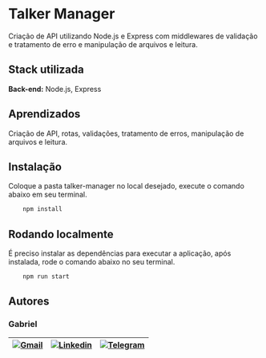 # Talker Manager

Criação de API utilizando Node.js e Express com middlewares de validação e tratamento de erro e manipulação de arquivos e leitura.
## Stack utilizada

**Back-end:** Node.js, Express

## Aprendizados

Criação de API, rotas, validações, tratamento de erros, manipulação de arquivos e leitura.
## Instalação

Coloque a pasta talker-manager no local desejado, execute o comando abaixo em seu terminal.

```bash
    npm install
```


## Rodando localmente

É preciso instalar as dependências para executar a aplicação, após instalada, rode o comando abaixo no seu terminal.

```bash
    npm run start
```


## Autores
### Gabriel

| [![Gmail](https://img.shields.io/badge/Gmail-D14836?style=for-the-badge&logo=gmail&logoColor=white)](mailto:gabrielpbenedicto@gmail.com) | [![Linkedin](https://img.shields.io/badge/LinkedIn-0077B5?style=for-the-badge&logo=linkedin&logoColor=white)](https://www.linkedin.com/in/gabrielbenedicto/) | [![Telegram](https://img.shields.io/badge/Telegram-2CA5E0?style=for-the-badge&logo=telegram&logoColor=white)](https://t.me/gabrielbenedicto) |
| ------|-------|-----|
